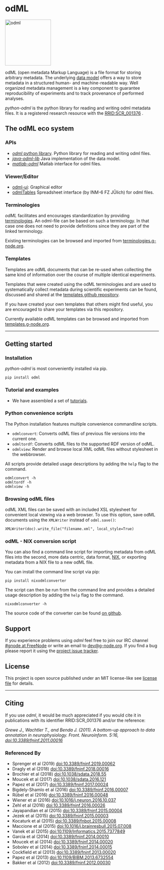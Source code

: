 # odML

<img src="./images/odMLLogo.png" alt="odml" style="width: 150px;"/>

odML (open metadata Markup Language) is a file format for storing
arbitrary metadata. The underlying [data model](./data_model.md)
offers a way to store metadata in a structured human- and
machine-readable way. Well organized metadata management is a key
component to guarantee reproducibility of experiments and to track
provenance of performed analyses.


*python-odml* is the python library for reading and writing odml metadata files.
It is a registered research resource with the
[RRID:SCR_001376](https://scicrunch.org/browse/resources/SCR_001376)
.

## The odML eco system

### APIs

- [*odml* python library](https://github.com/g-node/python-odml "python library for odml files"). Python library for reading and writing odml files.
- [*java-odml-lib*](https://github.com/g-node/odml-java-lib "Java library for odml files") Java implementation of the data model.
- [*matlab-odml*](https://github.com/g-node/matlab-odml "Matlab interface for odml files") Matlab interface for odml files.

### Viewer/Editor

- [odml-ui](https://github.com/g-node/odml-ui "odml-ui - editor for odml metadata files"): Graphical editor
- [odmlTables](https://github.com/INM-6/python-odmltables) Spreadsheet interface (by INM-6 FZ JÛlich) for odml files.


### Terminologies
*odML* facilitates and encourages standardization by providing
[terminologies](https://github.com/G-Node/odml-terminologies). An
odml-file can be based on such a terminology. In that case one does
not need to provide definitions since they are part of the linked
terminology.

Existing terminologies can be browsed and imported from 
[terminologies.g-node.org](https://terminologies.g-node.org).


### Templates
Templates are odML documents that can be re-used when collecting the same kind of
information over the course of multiple identical experiments.

Templates that were created using the odML terminologies and are used to
systematically collect metadata during scientific experiments can be found, 
discussed and shared at the
[templates github repository](https://github.com/G-Node/odml-templates).

If you have created your own templates that others might find useful, 
you are encouraged to share your templates via this repository.

Currently available odML templates can be browsed and imported from
[templates.g-node.org](https://templates.g-node.org).


* * *

## Getting started

### Installation

*python-odml* is most conveniently installed via pip.

```
pip install odml
```

### Tutorial and examples

- We have assembled a set of
 [tutorials](http://github.com/G-Node/python-odml/blob/master/doc/tutorial.rst "Python Tutorial").

### Python convenience scripts

The Python installation features multiple convenience commandline scripts.

- `odmlconvert`: Converts odML files of previous file versions into the current one.
- `odmltordf`: Converts odML files to the supported RDF version of odML.
- `odmlview`: Render and browse local XML odML files without stylesheet in the webbrowser.

All scripts provide detailed usage descriptions by adding the `help` flag to the command.

    odmlconvert -h
    odmltordf -h
    odmlview -h

### Browsing odML files

odML XML files can be saved with an included XSL stylesheet for convenient local 
viewing via a web browser. To use this option, save odML documents using the `XMLWriter`
instead of `odml.save()`:

    XMLWriter(doc).write_file("filename.xml", local_style=True)

### odML - NIX conversion script

You can also find a command line script for importing metadata from odML files into the
second, more data centric, data format, [NIX](https://g-node.github.io/nix/), or
exporting metadata from a NIX file to a new odML file.

You can install the command line script via pip:


    pip install nixodmlconverter


The script can then be run from the command line and provides a detailed usage
description by adding the `help` flag to the command.


    nixodmlconverter -h


The source code of the converter can be found
[on github](https://github.com/G-Node/nix-odML-converter).


## Support

If you experience problems using *odml* feel free to join our IRC channel
[#gnode at FreeNode](irc://irc.freenode.net/gnode) or write an email to <dev@g-node.org>.
If you find a bug please report it using the
[project issue tracker](https://github.com/G-Node/python-odml/issues "pyhton-odml issue tracker").


## License

This project is open source published under an MIT license-like see
[license file](https://github.com/G-Node/python-odml/blob/master/LICENSE) for details.

* * *

## Citing

If you use *odml*, it would be much appreciated if you would cite it in publications with
its identifier RRID:SCR_001376 and/or the reference:

*Grewe J., Wachtler T., and Benda J. (2011). A bottom-up approach to data annotation in neurophysiology. Front. Neuroinform. 5:16, [doi:10.3389/fninf.2011.00016](https://doi.org/10.3389/fninf.2011.00016)*


### Referenced By

- Sprenger et al (2019) [doi:10.3389/fninf.2019.00062](https://doi.org/10.3389/fninf.2019.00062)
- Dragly et al (2018) [doi:10.3389/fninf.2018.00016](https://doi.org/10.3389/fninf.2018.00016)
- Brochier et al (2018) [doi:10.1038/sdata.2018.55](https://doi.org/10.1038/sdata.2018.55)
- Moucek et al (2017) [doi:10.1038/sdata.2016.121](https://doi.org/10.1038/sdata.2016.121)
- Papez et al (2017) [doi:10.3389/fninf.2017.00024](https://doi.org/10.3389/fninf.2017.00024)
- Bigdely-Shamlo et al (2016) [doi:10.3389/fninf.2016.00007](https://doi.org/10.3389/fninf.2016.00007)
- Rübel et al (2016) [doi:10.3389/fninf.2016.00048](https://doi.org/10.3389/fninf.2016.00048)
- Wiener et al (2016) [doi:10.1016/j.neuron.2016.10.037](https://doi.org/10.1016/j.neuron.2016.10.037)
- Zehl et al (2016) [doi:10.3389/fninf.2016.00026](https://doi.org/10.3389/fninf.2016.00026)
- Jayapandian et al (2015) [doi:10.3389/fninf.2015.00004](https://doi.org/10.3389/fninf.2015.00004)
- Jezek et al (2015) [doi:10.3389/fninf.2015.00003](https://doi.org/10.3389/fninf.2015.00003)
- Kocaturk et al (2015) [doi:10.3389/fnbot.2015.00008](https://doi.org/10.3389/fnbot.2015.00008)
- Maccione et al (2015) [doi:10.1016/j.brainresbull.2015.07.008](https://doi.org/10.1016/j.brainresbull.2015.07.008)
- Vanek et al (2015) [doi:10.1109/Informatics.2015.7377849](https://doi.org/10.1109/Informatics.2015.7377849)
- Garcia et al (2014) [doi:10.3389/fninf.2014.00010](https://doi.org/10.3389/fninf.2014.00010)
- Moucek et al (2014) [doi:10.3389/fninf.2014.00020](https://doi.org/10.3389/fninf.2014.00020)
- Sobolev et al (2014) [doi:10.3389/fninf.2014.00015](https://doi.org/10.3389/fninf.2014.00015)
- Cockfield et al (2013) [doi:10.3389/fninf.2013.00020](https://doi.org/10.3389/fninf.2013.00020)
- Papez et al (2013) [doi:10.1109/BIBM.2013.6732554](https://doi.org/10.1109/BIBM.2013.6732554)
- Bakker et al (2012) [doi:10.3389/fninf.2012.00030](https://doi.org/10.3389/fninf.2012.00030)
